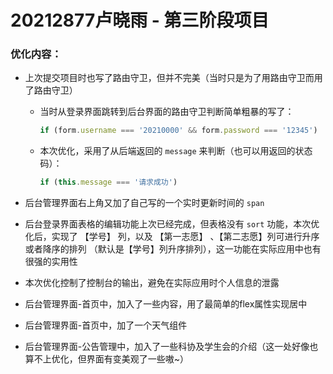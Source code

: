 # 20212877卢晓雨 - 第三阶段项目

### 优化内容：

+ 上次提交项目时也写了路由守卫，但并不完美（当时只是为了用路由守卫而用了路由守卫）

  + 当时从登录界面跳转到后台界面的路由守卫判断简单粗暴的写了：

    ```javascript
    if (form.username === '20210000' && form.password === '12345')
    ```

  + 本次优化，采用了从后端返回的  `message`  来判断（也可以用返回的状态码）：

    ```js
    if (this.message === '请求成功')
    ```


+ 后台管理界面右上角又加了自己写的一个实时更新时间的 `span` 
+ 后台登录界面表格的编辑功能上次已经完成，但表格没有 `sort` 功能，本次优化后，实现了 【学号】 列，以及 【第一志愿】 、【第二志愿】列可进行升序或者降序的排列 （默认是【学号】列升序排列），这一功能在实际应用中也有很强的实用性
+ 本次优化控制了控制台的输出，避免在实际应用时个人信息的泄露
+ 后台管理界面-首页中，加入了一些内容，用了最简单的flex属性实现居中
+ 后台管理界面-首页中，加了一个天气组件
+ 后台管理界面-公告管理中，加入了一些科协及学生会的介绍（这一处好像也算不上优化，但界面有变美观了一些嗷~）
